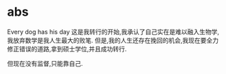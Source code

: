 # abs
Every dog has his day
这是我转行的开始,我承认了自己实在是难以融入生物学,我放弃数学是我人生最大的败笔.
但是,我的人生还存在挽回的机会,我现在要全力修正错误的道路,拿到硕士学位,并且成功转行.

但现在没有监督,只能靠自己.
